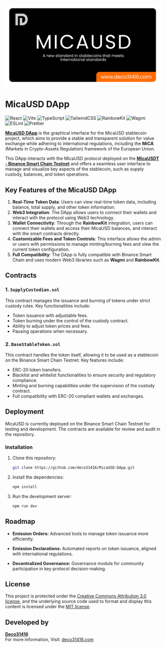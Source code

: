 ![MicaUSD Stablecoin](https://github.com/deco31416/MicaUSD-Stablecoin/blob/main/public/header.svg)

# MicaUSD DApp

![React](https://img.shields.io/badge/React-18.2.0-blue?logo=react&logoColor=white)
![Vite](https://img.shields.io/badge/Vite-5.1.0-646cff?logo=vite&logoColor=white)
![TypeScript](https://img.shields.io/badge/TypeScript-5.2.2-blue?logo=typescript&logoColor=white)
![TailwindCSS](https://img.shields.io/badge/TailwindCSS-3.4.1-38b2ac?logo=tailwindcss&logoColor=white)
![RainbowKit](https://img.shields.io/badge/RainbowKit-2.0.0-ff5620?logo=rainbowkit&logoColor=white)
![Wagmi](https://img.shields.io/badge/Wagmi-2.5.7-0a0a0a?logo=ethereum&logoColor=white)
![ESLint](https://img.shields.io/badge/ESLint-8.56.0-4B32C3?logo=eslint&logoColor=white)
![Prettier](https://img.shields.io/badge/Prettier-2.8.8-F7B93E?logo=prettier&logoColor=white)

**[MicaUSD DApp](https://github.com/deco31416/MicaUSD-Stablecoin)** is the graphical interface for the MicaUSD stablecoin project, which aims to provide a stable and transparent solution for value exchange while adhering to international regulations, including the **MiCA** (Markets in Crypto-Assets Regulation) framework of the European Union.

This DApp interacts with the MicaUSD protocol deployed on the **[MicaUSDT - Binance Smart Chain Testnet](https://testnet.bscscan.com/address/0x04c385f999dddc8be75a4384c26864abe496139a)** and offers a seamless user interface to manage and visualize key aspects of the stablecoin, such as supply custody, balances, and token operations.

## Key Features of the MicaUSD DApp

1. **Real-Time Token Data**: Users can view real-time token data, including balance, total supply, and other token information.
2. **Web3 Integration**: The DApp allows users to connect their wallets and interact with the protocol using Web3 technology.
3. **Wallet Connectivity**: Through the **RainbowKit** integration, users can connect their wallets and access their MicaUSD balances, and interact with the smart contracts directly.
4. **Customizable Fees and Token Controls**: This interface allows the admin or users with permissions to manage minting/burning fees and view the current token configuration.
5. **Full Compatibility**: The DApp is fully compatible with Binance Smart Chain and uses modern Web3 libraries such as **Wagmi** and **RainbowKit**.

## Contracts

### 1. `SupplyCustodian.sol`
This contract manages the issuance and burning of tokens under strict custody rules. Key functionalities include:

- Token issuance with adjustable fees.
- Token burning under the control of the custody contract.
- Ability to adjust token prices and fees.
- Pausing operations when necessary.

### 2. `BaseStableToken.sol`
This contract handles the token itself, allowing it to be used as a stablecoin on the Binance Smart Chain Testnet. Key features include:

- ERC-20 token transfers.
- Blacklist and whitelist functionalities to ensure security and regulatory compliance.
- Minting and burning capabilities under the supervision of the custody contract.
- Full compatibility with ERC-20 compliant wallets and exchanges.

## Deployment

MicaUSD is currently deployed on the Binance Smart Chain Testnet for testing and development. The contracts are available for review and audit in the repository.

### Installation

1. Clone this repository:
   ```bash
   git clone https://github.com/deco31416/MicaUSD-DApp.git
   ```
2. Install the dependencies:
   ```bash
   npm install
   ```
3. Run the development server:
   ```bash
   npm run dev
   ```

## Roadmap

- **Emission Orders:** Advanced tools to manage token issuance more efficiently.
  
- **Emission Declarations:** Automated reports on token issuance, aligned with international regulations.
  
- **Decentralized Governance:** Governance module for community participation in key protocol decision-making.

## License

This project is protected under the [Creative Commons Attribution 3.0 license](https://creativecommons.org/licenses/by/3.0/us/deed.en), and the underlying source code used to format and display this content is licensed under the [MIT license](https://github.com/deco31416/MicaUSD-Stablecoin/blob/main/LICENSE).

## Developed by

**[Deco31416](https://github.com/deco31416)**  
For more information, Visit: [deco31416.com](https://www.deco31416.com/)